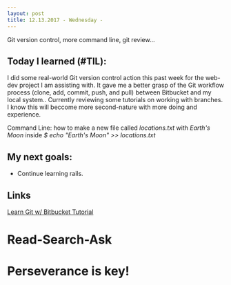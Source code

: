 ```yaml
---
layout: post
title: 12.13.2017 - Wednesday - 
---
```


Git version control, more command line, git review...

## Today I learned (#TIL):   

I did some real-world Git version control action this past week for the web-dev project I am assisting with.  It gave me a better grasp of the Git workflow process (clone, add, commit, push, and pull) between Bitbucket and my local system..   Currently reviewing some tutorials on working with branches.  I know this will beccome more second-nature with more doing and experience.  


Command Line:  how to make a new file called _locations.txt_ with _Earth's Moon_ inside
_$ echo "Earth's Moon" >> locations.txt_


## My next goals:

- Continue learning rails. 


## Links

[Learn Git w/ Bitbucket Tutorial](https://www.atlassian.com/git/tutorials/learn-git-with-bitbucket-cloud)

# Read-Search-Ask

# Perseverance is key!







